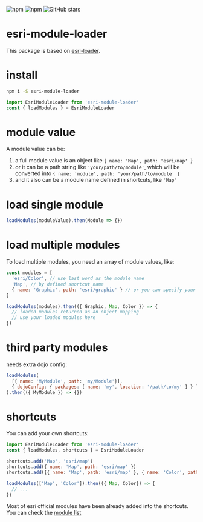 ![npm](https://img.shields.io/npm/v/esri-module-loader.svg)
![npm](https://img.shields.io/npm/dw/esri-module-loader.svg)
![GitHub stars](https://img.shields.io/github/stars/nsc-open/esri-module-loader.svg?style=social&label=Stars)

# esri-module-loader

This package is based on [esri-loader](https://github.com/Esri/esri-loader).

# install

```bash
npm i -S esri-module-loader
```

```js
import EsriModuleLoader from 'esri-module-loader'
const { loadModules } = EsriModuleLoader
```

# module value

A module value can be:

1. a full module value is an object like `{ name: 'Map', path: 'esri/map' }`
2. or it can be a path string like `'your/path/to/module'`, which will be converted into `{ name: 'module', path: 'your/path/to/module' }`
3. and it also can be a module name defined in shortcuts, like `'Map'`


# load single module

```js
loadModules(moduleValue).then(Module => {})
```

# load multiple modules

To load multiple modules, you need an array of module values, like:

```js
const modules = [
  'esri/Color', // use last word as the module name
  'Map', // by defined shortcut name
  { name: 'Graphic', path: 'esri/graphic' } // or you can specify your module name
]

loadModules(modules).then(({ Graphic, Map, Color }) => {
  // loaded modules returned as an object mapping
  // use your loaded modules here
})
```

# third party modules

needs extra dojo config:

```js
loadModules(
  [{ name: 'MyModule', path: 'my/Module'}],
  { dojoConfig: { packages: [ name: 'my', location: '/path/to/my' ] } }
).then(({ MyModule }) => {})
```

# shortcuts

You can add your own shortcuts:

```js
import EsriModuleLoader from 'esri-module-loader'
const { loadModules, shortcuts } = EsriModuleLoader

shortcuts.add('Map', 'esri/map')
shortcuts.add({ name: 'Map', path: 'esri/map' })
shortcuts.add([{ name: 'Map', path: 'esri/map' }, { name: 'Color', path: 'esri/Color' }])

loadModules(['Map', 'Color']).then(({ Map, Color}) => {
  // ...
})
```

Most of esri official modules have been already added into the shortcuts. You can check the [module list](https://github.com/nsc-open/esri-module-loader/blob/master/src/esri-modules.js)